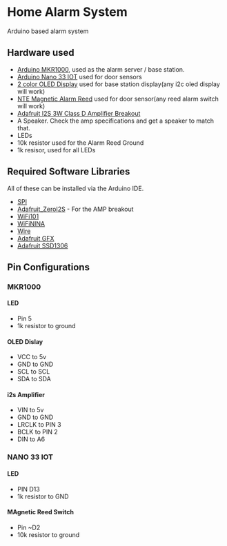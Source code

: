 # Home Alarm System
Arduino based alarm system

## Hardware used 
- [Arduino MKR1000](https://store.arduino.cc/usa/arduino-mkr1000), used as the alarm server / base station.
- [Arduino Nano 33 IOT](https://store.arduino.cc/usa/nano-33-iot) used for door sensors  
- [2 color OLED Display](https://www.amazon.com/UCTRONICS-SSD1306-Self-Luminous-Display-Raspberry/dp/B072Q2X2LL/ref=sr_1_7) used for base station display(any i2c oled display will work) 
- [NTE Magnetic Alarm Reed](https://www.ntepartsdirect.com/ENG/PRODUCT/54-630) used for door sensor(any reed alarm switch will work)
- [Adafruit I2S 3W Class D Amplifier Breakout](https://www.adafruit.com/product/3006) 
- A Speaker. Check the amp specifications and get a speaker to match that. 
- LEDs 
- 10k resistor used for the Alarm Reed Ground 
- 1k resisor, used for all LEDs 

## Required Software Libraries
All of these can be installed via the Arduino IDE. 
- [SPI](https://www.arduino.cc/en/reference/SPI)
- [Adafruit_ZeroI2S](https://github.com/adafruit/Adafruit_ZeroI2S) - For the AMP breakout 
- [WiFi101](https://github.com/arduino-libraries/WiFi101)
- [WiFiNINA](https://github.com/arduino-libraries/WiFiNINA)
- [Wire](https://www.arduino.cc/en/reference/wire)
- [Adafruit GFX](https://github.com/adafruit/Adafruit-GFX-Library)
- [Adafruit SSD1306](https://github.com/adafruit/Adafruit_SSD1306)


## Pin Configurations 

### MKR1000 

#### LED 
- Pin 5  
- 1k resistor to ground

#### OLED Dislay
- VCC to 5v
- GND to GND 
- SCL to SCL 
- SDA to SDA 

#### i2s Amplifier 
- VIN to 5v
- GND to GND
- LRCLK to PIN 3 
- BCLK to PIN 2 
- DIN to A6

### NANO 33 IOT
#### LED 
-  PIN D13 
-  1k resistor to GND

#### MAgnetic Reed Switch 
- Pin ~D2 
- 10k resistor to ground 
